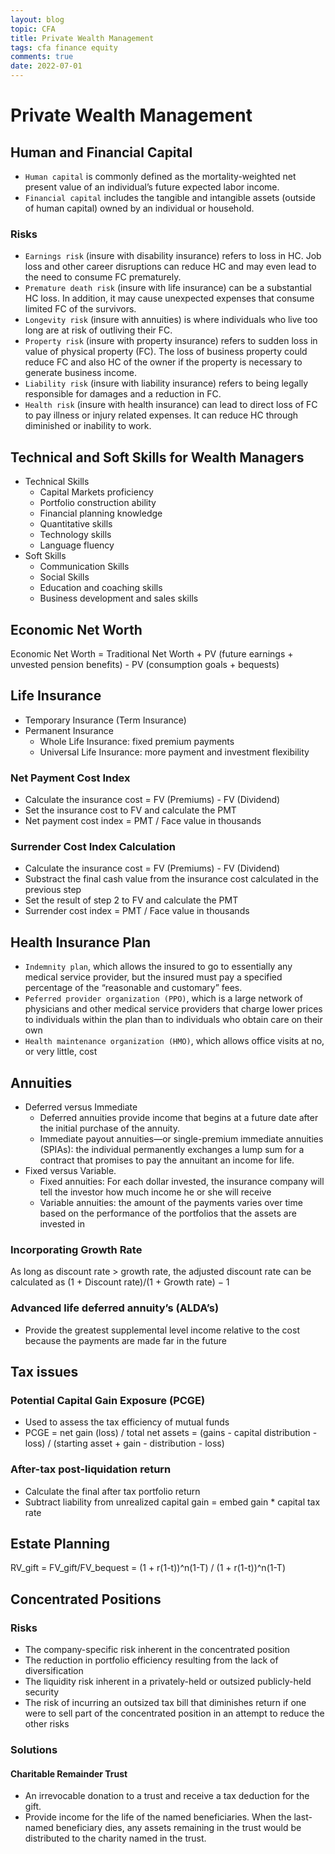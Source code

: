 ```yaml
---
layout: blog
topic: CFA
title: Private Wealth Management
tags: cfa finance equity
comments: true
date: 2022-07-01
---
```

# Private Wealth Management

## Human and Financial Capital

- `Human capital` is commonly defined as the mortality-weighted net present value of an individual’s future expected labor income.
- `Financial capital` includes the tangible and intangible assets (outside of human capital) owned by an individual or household.

### Risks
- `Earnings risk` (insure with disability insurance) refers to loss in HC. Job loss and other career disruptions can reduce HC and may even lead to the need to consume FC prematurely.
- `Premature death risk` (insure with life insurance) can be a substantial HC loss. In addition, it may cause unexpected expenses that consume limited FC of the survivors.
- `Longevity risk` (insure with annuities) is where individuals who live too long are at risk of outliving their FC.
- `Property risk` (insure with property insurance) refers to sudden loss in value of physical property (FC). The loss of business property
could reduce FC and also HC of the owner if the property is necessary to generate business income.
- `Liability risk` (insure with liability insurance) refers to being legally responsible for damages and a reduction in FC.
- `Health risk` (insure with health insurance) can lead to direct loss of FC to pay illness or injury related expenses. It can reduce HC through diminished or inability to work.

## Technical and Soft Skills for Wealth Managers

- Technical Skills
  - Capital Markets proficiency
  - Portfolio construction ability
  - Financial planning knowledge
  - Quantitative skills
  - Technology skills
  - Language fluency
- Soft Skills
  - Communication Skills
  - Social Skills
  - Education and coaching skills
  - Business development and sales skills

## Economic Net Worth

Economic Net Worth  = Traditional Net Worth
                    + PV (future earnings + unvested pension benefits)
                    - PV (consumption goals + bequests)

## Life Insurance

- Temporary Insurance (Term Insurance)
- Permanent Insurance
  - Whole Life Insurance: fixed premium payments
  - Universal Life Insurance: more payment and investment flexibility

### Net Payment Cost Index

- Calculate the insurance cost = FV (Premiums) - FV (Dividend)
- Set the insurance cost to FV and calculate the PMT
- Net payment cost index = PMT / Face value in thousands

### Surrender Cost Index Calculation

- Calculate the insurance cost = FV (Premiums) - FV (Dividend)
- Substract the final cash value from the insurance cost calculated in the previous step
- Set the result of step 2 to FV and calculate the PMT
- Surrender cost index = PMT / Face value in thousands

## Health Insurance Plan

- `Indemnity plan`, which allows the insured to go to essentially any medical service provider, but the insured must pay a specified percentage of the “reasonable and customary” fees.
- `Peferred provider organization (PPO)`, which is a large network of physicians and other medical service providers that charge lower prices to individuals within the plan than to individuals who obtain care on their own
- `Health maintenance organization (HMO)`, which allows office visits at no, or very little, cost

## Annuities

- Deferred versus Immediate
  - Deferred annuities provide income that begins at a future date after the initial purchase of the annuity.
  - Immediate payout annuities—or single-premium immediate annuities (SPIAs): the individual permanently exchanges a lump sum for a contract that promises to pay the annuitant an income for life.
- Fixed versus Variable.
  - Fixed annuities: For each dollar invested, the insurance company will tell the investor how much income he or she will receive
  - Variable annuities: the amount of the payments varies over time based on the performance of the portfolios that the assets are invested in

### Incorporating Growth Rate

As long as discount rate > growth rate, the adjusted discount rate can be calculated as (1 + Discount rate)/(1 + Growth rate) − 1

### Advanced life deferred annuity’s (ALDA’s)
- Provide the greatest supplemental level income relative to the cost because the payments are made far in the future

## Tax issues

### Potential Capital Gain Exposure (PCGE)

- Used to assess the tax efficiency of mutual funds
- PCGE  = net gain (loss) / total net assets
        = (gains - capital distribution - loss) / (starting asset + gain - distribution - loss)

### After-tax post-liquidation return

- Calculate the final after tax portfolio return
- Subtract liability from unrealized capital gain = embed gain * capital tax rate

## Estate Planning

RV_gift = FV_gift/FV_bequest
        = (1 + r(1-t))^n(1-T) / (1 + r(1-t))^n(1-T)              

## Concentrated Positions

### Risks

- The company-specific risk inherent in the concentrated position
- The reduction in portfolio efficiency resulting from the lack of diversification
- The liquidity risk inherent in a privately-held or outsized publicly-held security
- The risk of incurring an outsized tax bill that diminishes return if one were to sell part of the concentrated position in an attempt to reduce the other risks

### Solutions

#### Charitable Remainder Trust
- An irrevocable donation to a trust and receive a tax deduction for the gift.
- Provide income for the life of the named beneficiaries. When the last-named beneficiary dies, any assets remaining in the trust would be distributed to the charity named in the trust.
